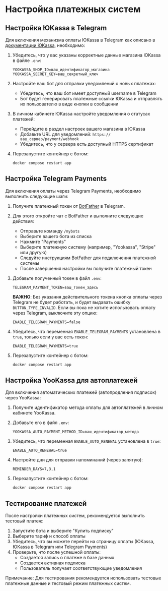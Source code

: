# Настройка платежных систем

## Настройка ЮKassa в Telegram

Для включения механизма оплаты ЮKassa в Telegram как описано в [документации ЮKassa](https://yookassa.ru/docs/support/payments/onboarding/integration/cms-module/telegram), необходимо:

1. Убедитесь, что у вас указаны корректные данные магазина ЮKassa в файле `.env`:
   ```env
   YOOKASSA_SHOP_ID=ваш_идентификатор_магазина
   YOOKASSA_SECRET_KEY=ваш_секретный_ключ
   ```

2. Настройте ваш бот для отправки уведомлений о новых платежах:
   - Убедитесь, что ваш бот имеет доступный username в Telegram
   - Бот будет генерировать платежные ссылки ЮKassa и отправлять их пользователю в виде кнопки в сообщении

3. В личном кабинете ЮKassa настройте уведомления о статусах платежей:
   - Перейдите в раздел настроек вашего магазина в ЮKassa
   - Добавьте URL для уведомлений: `https://ваш_сервер/payment/webhook`
   - Убедитесь, что у сервера есть доступный HTTPS сертификат

4. Перезапустите контейнер с ботом:
   ```bash
   docker compose restart app
   ```

## Настройка Telegram Payments

Для включения оплаты через Telegram Payments, необходимо выполнить следующие шаги:

1. Получите платежный токен от [BotFather](https://t.me/BotFather) в Telegram.
2. Для этого откройте чат с BotFather и выполните следующие действия:
   - Отправьте команду `/mybots`
   - Выберите вашего бота из списка
   - Нажмите "Payments"
   - Выберите платежную систему (например, "Yookassa", "Stripe" или другую)
   - Следуйте инструкциям BotFather для подключения платежной системы
   - После завершения настройки вы получите платежный токен

3. Добавьте полученный токен в файл `.env`:
   ```env
   TELEGRAM_PAYMENT_TOKEN=ваш_токен_здесь
   ```

   **ВАЖНО**: Без указания действительного токена кнопка оплаты через Telegram не будет работать, 
   и будет выдавать ошибку `BUTTON_TYPE_INVALID`. Если вы пока не хотите использовать 
   оплату через Telegram, выключите эту опцию:
   ```env
   ENABLE_TELEGRAM_PAYMENTS=false
   ```

4. Убедитесь, что переменная `ENABLE_TELEGRAM_PAYMENTS` установлена в `true`, только если у вас есть токен:
   ```env
   ENABLE_TELEGRAM_PAYMENTS=true
   ```

5. Перезапустите контейнер с ботом:
   ```bash
   docker compose restart app
   ```

## Настройка YooKassa для автоплатежей

Для включения автоматических платежей (автопродления подписок) через YooKassa:

1. Получите идентификатор метода оплаты для автоплатежей в личном кабинете YooKassa.
2. Добавьте его в файл `.env`:
   ```env
   YOOKASSA_AUTO_PAYMENT_METHOD_ID=ваш_идентификатор_метода
   ```

3. Убедитесь, что переменная `ENABLE_AUTO_RENEWAL` установлена в `true`:
   ```env
   ENABLE_AUTO_RENEWAL=true
   ```

4. Настройте дни для отправки напоминаний (через запятую):
   ```env
   REMINDER_DAYS=7,3,1
   ```

5. Перезапустите контейнер с ботом:
   ```bash
   docker compose restart app
   ```

## Тестирование платежей

После настройки платежных систем, рекомендуется выполнить тестовый платеж:

1. Запустите бота и выберите "Купить подписку"
2. Выберите тариф и способ оплаты
3. Убедитесь, что вы можете перейти на страницу оплаты (ЮKassa, ЮKassa в Telegram или Telegram Payments)
4. Проверьте, что после успешной оплаты:
   - Создается запись о платеже в базе данных
   - Создается активная подписка
   - Пользователь получает соответствующие уведомления

Примечание: Для тестирования рекомендуется использовать тестовые платежные данные и тестовый режим платежных систем. 